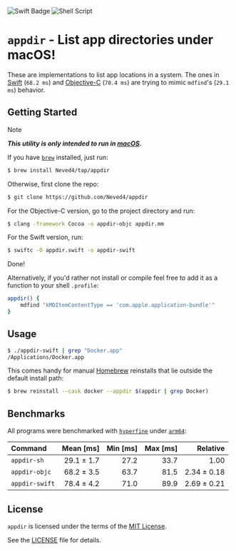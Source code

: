 ![Swift Badge](https://img.shields.io/badge/Swift-F05138?logo=swift&logoColor=fff&style=for-the-badge)
![Shell Script](https://img.shields.io/badge/Shell_Script-9DDE66?logo=gnubash&logoColor=000&style=for-the-badge)

# `appdir` - List app directories under macOS!

These are implementations to list app locations in a system. The ones in
[Swift] (`68.2 ms`) and [Objective-C] (`78.4 ms`) are trying to mimic
`mdfind`'s (`29.1 ms`) behavior.

## Getting Started

> [!NOTE]
> _**This utility is only intended to run in [macOS].**_

If you have [`brew`] installed, just run:
```sh
$ brew install Neved4/tap/appdir
```

Otherwise, first clone the repo:
```sh
$ git clone https://github.com/Neved4/appdir
```

For the Objective-C version, go to the project directory and run:
```sh
$ clang -framework Cocoa -o appdir-objc appdir.mm
```

For the Swift version, run:
```sh
$ swiftc -O appdir.swift -o appdir-swift
```

Done!

Alternatively, if you'd rather not install or compile feel free to add it as a
function to your shell `.profile`:
```sh
appdir() {
    mdfind "kMDItemContentType == 'com.apple.application-bundle'"
}
```

## Usage

```sh
$ ./appdir-swift | grep "Docker.app"
/Applications/Docker.app
```

This comes handy for manual [Homebrew][`brew`] reinstalls that lie outside the
default install path:
```sh
$ brew reinstall --cask docker --appdir $(appdir | grep Docker)
```

## Benchmarks

All programs were benchmarked with [`hyperfine`] under [`arm64`]:

| Command          |  Mean [ms] | Min [ms] | Max [ms] |    Relative |
| :--------------- | ---------: | -------: | -------: | ----------: |
| `appdir-sh`    | 29.1 ± 1.7 |     27.2 |     33.7 |        1.00 |
| `appdir-objc`  | 68.2 ± 3.5 |     63.7 |     81.5 | 2.34 ± 0.18 |
| `appdir-swift` | 78.4 ± 4.2 |     71.0 |     89.9 | 2.69 ± 0.21 |

## License

`appdir` is licensed under the terms of the [MIT License].
   
See the [LICENSE](LICENSE) file for details.

[`arm64`]: https://en.wikipedia.org/wiki/AArch64
[`brew`]: https://brew.sh/
[`hyperfine`]: https://github.com/sharkdp/hyperfine
[macOS]: https://www.apple.com/macos/
[MIT License]: https://opensource.org/license/mit/
[Objective-C]: https://developer.apple.com/library/archive/documentation/Cocoa/Conceptual/ProgrammingWithObjectiveC/Introduction/Introduction.html
[Swift]: https://www.swift.org/
